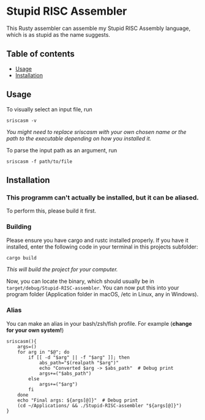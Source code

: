 # Stupid RISC Assembler
This Rusty assembler can assemble my Stupid RISC Assembly language, which is as stupid as the name suggests.

## Table of contents
- [Usage](README.md#Usage)
- [Installation](/README.md#Installation)

## Usage
To visually select an input file, run
```shell
sriscasm -v
```
*You might need to replace sriscasm with your own chosen name or the path to the executable depending on how you installed it.*

To parse the input path as an argument, run
```shell
sriscasm -f path/to/file
```



## Installation
### This programm can't actually be installed, but it can be aliased.
To perform this, please build it first.

### Building
Please ensure you have cargo and rustc installed properly.
If you have it installed, enter the following code in your terminal in this projects subfolder:
```sh
cargo build
```
*This will build the project for your computer.*

Now, you can locate the binary, which should usually be in ```target/debug/Stupid-RISC-assembler```.
You can now put this into your program folder (Application folder in macOS, /etc in Linux, any in Windows).

### Alias
You can make an alias in your bash/zsh/fish profile.
For example (**change for your own system!**)
```shell
sriscasm(){
    args=()
    for arg in "$@"; do
        if [[ -d "$arg" || -f "$arg" ]]; then
            abs_path="$(realpath "$arg")"
            echo "Converted $arg -> $abs_path"  # Debug print
            args+=("$abs_path")
        else
            args+=("$arg")
        fi
    done
    echo "Final args: ${args[@]}"  # Debug print
    (cd ~/Applications/ && ./Stupid-RISC-assembler "${args[@]}")
}
```
